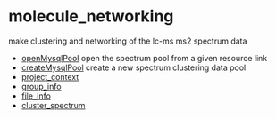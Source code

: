 ﻿# molecule_networking

make clustering and networking of the lc-ms ms2 spectrum data

+ [openMysqlPool](molecule_networking/openMysqlPool.1) open the spectrum pool from a given resource link
+ [createMysqlPool](molecule_networking/createMysqlPool.1) create a new spectrum clustering data pool
+ [project_context](molecule_networking/project_context.1) 
+ [group_info](molecule_networking/group_info.1) 
+ [file_info](molecule_networking/file_info.1) 
+ [cluster_spectrum](molecule_networking/cluster_spectrum.1) 
